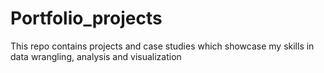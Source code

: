 # Portfolio_projects
This repo contains projects and case studies which showcase my skills in data wrangling, analysis and visualization
